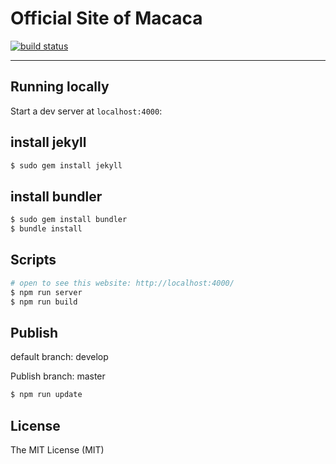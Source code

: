 # Official Site of Macaca

[![build status][travis-image]][travis-url]

[travis-image]: https://img.shields.io/travis/macacajs/macacajs.github.io.svg?style=flat-square
[travis-url]: https://travis-ci.org/macacajs/macacajs.github.io

---

## Running locally

Start a dev server at `localhost:4000`:

## install jekyll

```bash
$ sudo gem install jekyll
```

## install bundler

```bash
$ sudo gem install bundler
$ bundle install
```

## Scripts

```bash
# open to see this website: http://localhost:4000/
$ npm run server
$ npm run build
```

## Publish

default branch: develop

Publish branch: master

```bash
$ npm run update
```

## License

The MIT License (MIT)
